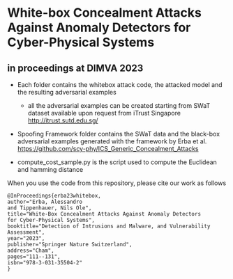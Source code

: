 # White-box Concealment Attacks Against Anomaly Detectors for Cyber-Physical Systems
## in proceedings at DIMVA 2023

- Each folder contains the whitebox attack code, the attacked model and the resulting adversarial examples
    - all the adversarial examples can be created starting from SWaT dataset available upon request from iTrust Singapore http://itrust.sutd.edu.sg/

- Spoofing Framework folder contains the SWaT data and the black-box adversarial examples generated with the framework by Erba et al. https://github.com/scy-phy/ICS_Generic_Concealment_Attacks

 
- compute_cost_sample.py is the script used to compute the Euclidean and hamming distance

When you use the code from this repository, please cite our work as follows

```
@InProceedings{erba23whitebox,
author="Erba, Alessandro
and Tippenhauer, Nils Ole",
title="White-Box Concealment Attacks Against Anomaly Detectors for Cyber-Physical Systems",
booktitle="Detection of Intrusions and Malware, and Vulnerability Assessment",
year="2023",
publisher="Springer Nature Switzerland",
address="Cham",
pages="111--131",
isbn="978-3-031-35504-2"
}
```